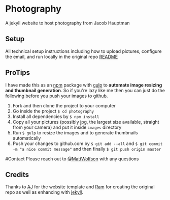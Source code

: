 # Photography
A jekyll website to host photography from Jacob Hauptman

## Setup
All technical setup instructions including how to upload pictures, configure the email, and run locally in the original repo [README]( https://github.com/rampatra/photography)

## ProTips
I have made this as an [npm](https://www.npmjs.com) package with [gulp](http://gulpjs.com/) to __automate image resizing
and thumbnail generation__. So if you're lazy like me then you can just do the following before you push your images to github.

1. Fork and then clone the project to your computer
2. Go inside the project `$ cd photography`
3. Install all dependencies by `$ npm install`
4. Copy all your pictures (possibly jpg, the largest size available, straight from your camera) and put it inside `images` directory
5. Run `$ gulp` to resize the images and to generate thumbnails automatically
6. Push your changes to github.com by `$ git add --all` and `$ git commit -m "a nice commit message"` and then finally `$ git push origin master`

#Contact
Please reach out to [@MattWolfson](https://github.com/mattwolfson) with any questions

## Credits
Thanks to [AJ](https://twitter.com/ajlkn) for the website template and [Ram](https://www.twitter.com/ram__patra) for creating the original repo as well as enhancing with [jekyll](http://jekyllrb.com/).


